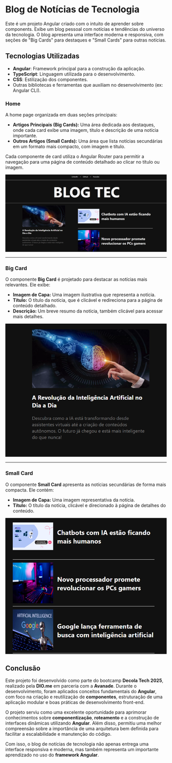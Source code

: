 # Blog de Notícias de Tecnologia

Este é um projeto Angular criado com o intuito de aprender sobre components. Exibe um blog pessoal com notícias e tendências do universo da tecnologia. O blog apresenta uma interface moderna e responsiva, com seções de "Big Cards" para destaques e "Small Cards" para outras notícias.

## Tecnologias Utilizadas

- **Angular**: Framework principal para a construção da aplicação.
- **TypeScript**: Linguagem utilizada para o desenvolvimento.
- **CSS**: Estilização dos componentes.
- Outras bibliotecas e ferramentas que auxiliam no desenvolvimento (ex: Angular CLI).

### Home

A home page organizada em duas seções principais:
- **Artigos Principais (Big Cards):** Uma área dedicada aos destaques, onde cada card exibe uma imagem, título e descrição de uma notícia importante.
- **Outros Artigos (Small Cards):** Uma área que lista notícias secundárias em um formato mais compacto, com imagem e título.

Cada componente de card utiliza o Angular Router para permitir a navegação para uma página de conteúdo detalhado ao clicar no título ou imagem.

![Home-page](./src/assets/img/image-geral-blog.png)

---

### Big Card

O componente **Big Card** é projetado para destacar as notícias mais relevantes. Ele exibe:
- **Imagem de Capa:** Uma imagem ilustrativa que representa a notícia.
- **Título:** O título da notícia, que é clicável e redireciona para a página de conteúdo detalhado.
- **Descrição:** Um breve resumo da notícia, também clicável para acessar mais detalhes.


![Big-card](./src/assets/img/big-card-image.png)

---

### Small Card

O componente **Small Card** apresenta as notícias secundárias de forma mais compacta. Ele contém:
- **Imagem de Capa:** Uma imagem representativa da notícia.
- **Título:** O título da notícia, clicável e direcionado à página de detalhes do conteúdo.

![small-card](./src/assets/img/small-card-image.png)

## Conclusão

Este projeto foi desenvolvido como parte do bootcamp **Decola Tech 2025**, realizado pela **DIO.me** em parceria com a **Avanade**. Durante o desenvolvimento, foram aplicados conceitos fundamentais do **Angular**, com foco na criação e reutilização de **componentes**, estruturação de uma aplicação modular e boas práticas de desenvolvimento front-end.

O projeto serviu como uma excelente oportunidade para aprimorar conhecimentos sobre **componentização**, **roteamento** e a construção de interfaces dinâmicas utilizando **Angular**. Além disso, permitiu uma melhor compreensão sobre a importância de uma arquitetura bem definida para facilitar a escalabilidade e manutenção do código.

Com isso, o blog de notícias de tecnologia não apenas entrega uma interface responsiva e moderna, mas também representa um importante aprendizado no uso do **framework Angular**.

